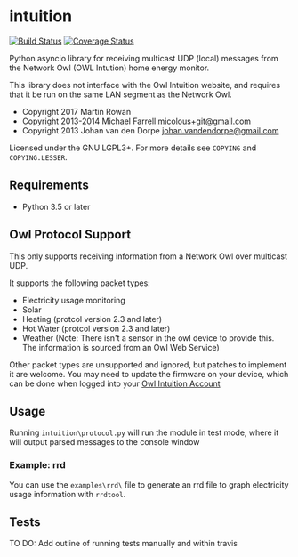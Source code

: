 # intuition 
[![Build Status](https://travis-ci.org/shortbloke/intuition.svg?branch=dev)](https://travis-ci.org/shortbloke/intuition)
[![Coverage Status](https://coveralls.io/repos/github/shortbloke/intuition/badge.svg?branch=dev)](https://coveralls.io/github/shortbloke/intuition?branch=dev)

Python asyncio library for receiving multicast UDP (local) messages from the Network Owl (OWL Intution) home energy monitor.

This library does not interface with the Owl Intuition website, and requires that it be run on the same LAN segment as the Network Owl.

- Copyright 2017 Martin Rowan
- Copyright 2013-2014 Michael Farrell <micolous+git@gmail.com>
- Copyright 2013 Johan van den Dorpe <johan.vandendorpe@gmail.com>

Licensed under the GNU LGPL3+.  For more details see `COPYING` and `COPYING.LESSER`.

## Requirements ##

- Python 3.5 or later

## Owl Protocol Support ##

This only supports receiving information from a Network Owl over multicast UDP.

It supports the following packet types:

- Electricity usage monitoring
- Solar
- Heating (protcol version 2.3 and later)
- Hot Water (protcol version 2.3 and later)
- Weather (Note: There isn't a sensor in the owl device to provide this. The information is sourced from an Owl Web Service)

Other packet types are unsupported and ignored, but patches to implement it are welcome. You may need to update the firmware on your device, which can be done when logged into your [Owl Intuition Account](https://www.owlintuition.com/)

## Usage ##

Running `intuition\protocol.py` will run the module in test mode, where it will output parsed messages to the console window


### Example: rrd ###
You can use the `examples\rrd\` file to generate an rrd file to graph electricity usage information with `rrdtool`.

## Tests ##

TO DO: Add outline of running tests manually and within travis
